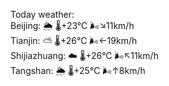 Today weather:  
Beijing: 🌦   🌡️+23°C 🌬️↘11km/h  
Tianjin: ⛅️  🌡️+26°C 🌬️←19km/h  
Shijiazhuang: ☁️   🌡️+26°C 🌬️↖11km/h  
Tangshan: 🌦   🌡️+25°C 🌬️↑8km/h  
